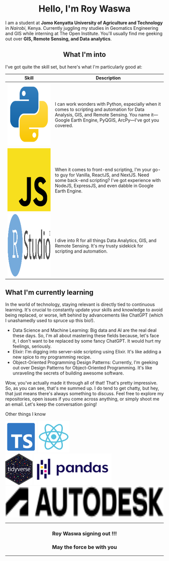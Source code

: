 
<h1 align="center"><b>Hello, I'm Roy Waswa</b></h1>

I am a student at **Jomo Kenyatta University of Agriculture and Technology** in _Nairobi_, Kenya. Currently juggling my studies in Geomatics Engineering and GIS while interning at The Open Institute. You'll usually find me geeking out over **GIS, Remote Sensing, and Data analytics**.

<h2 align="center"><b>What I'm into</b></h2>
I've got quite the skill set, but here's what I'm particularly good at:


| Skill       | Description|
|-------------|------------|
|<img src="./icons/python.svg" height=200 />| I can work wonders with Python, especially when it comes to scripting and automation for Data Analysis, GIS, and Remote Sensing. You name it—Google Earth Engine, PyQGIS, ArcPy—I've got you covered.|
|<img src="./icons/javascript.svg" height=200 /> |When it comes to front-end scripting, I'm your go-to guy for Vanilla, ReactJS, and NextJS. Need some back-end scripting? I've got experience with NodeJS, ExpressJS, and even dabble in Google Earth Engine.|
|<img src="./icons/rstudio.svg" height=200 /> | I dive into R for all things Data Analytics, GIS, and Remote Sensing. It's my trusty sidekick for scripting and automation.|

## **What I'm currently learning**
In the world of technology, staying relevant is directly tied to continuous learning. It's crucial to constantly update your skills and knowledge to avoid being replaced, or worse, left behind by advancements like ChatGPT (which I unashamedly used to spruce up this bio!).

- Data Science and Machine Learning: Big data and AI are the real deal these days. So, I'm all about mastering these fields because, let's face it, I don't want to be replaced by some fancy ChatGPT. It would hurt my feelings, seriously.
- Elixir: I'm digging into server-side scripting using Elixir. It's like adding a new spice to my programming recipe.
- Object-Oriented Programming Design Patterns: Currently, I'm geeking out over Design Patterns for Object-Oriented Programming. It's like unraveling the secrets of building awesome software.

Wow, you've actually made it through all of that! That's pretty impressive. So, as you can see, that's me summed up. I do tend to get chatty, but hey, that just means there's always something to discuss. Feel free to explore my repositories, open issues if you come across anything, or simply shoot me an email. Let's keep the conversation going!

Other things I know

<img src="./icons/typescript.svg" height=100 />
<img src="./icons/react.svg" height=100 />
</br>
<img src="./icons/tidyverse.svg" height=100 />
<img src="./icons/pandas.svg" height=100 />
</br>
<img src="./icons/autodesk.svg" height=100 />

---
<h3 align="center"><b>Roy Waswa signing out !!!</b></h3>
<h3 align="center">May the force be with you</h3>

---

